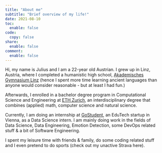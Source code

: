 ```yaml
---
title: "About me"
subtitle: "Brief overview of my life!"
date: 2021-08-10
toc:
  enable: false
code: 
  copy: false
share:
  enable: false
comment:
  enable: false
---
```


Hi, my name is Julius and I am a 22-year old Austrian. I grew up in Linz, Austria, where I completed a humanistic high school, [Akademisches Gymnasium Linz](https://akadgymlinz.at) (hence I spent more time learning ancient languages than anyone would consider reasonable -  but at least I had fun.)

Afterwards, I enrolled in a bachelor degree program in Computational Science and Engineering at [ETH Zurich]( https://ethz.ch/en.html), an interdisciplinary degree that combines (applied) math, computer science and natural science.  

Currently, I am doing an internship at [GoStudent](https://www.gostudent.org/en), an EduTech startup in Vienna, as a Data Science intern. I am mainly doing work in the fields of Data Science, Data Engineering, Emotion Detection, some DevOps related stuff & a bit of Software Engineering. 

I spent my leisure time with friends & family, do some coding related stuff and I even pretend to do sports (check out my unactive Strava here).



